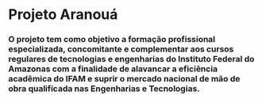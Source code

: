 # Projeto Aranouá

### O projeto tem como objetivo a formação profissional especializada, concomitante e complementar aos cursos regulares de tecnologias e engenharias do Instituto Federal do Amazonas com a finalidade de alavancar a eficiência acadêmica do IFAM e suprir o mercado nacional de mão de obra qualificada nas Engenharias e Tecnologias.
